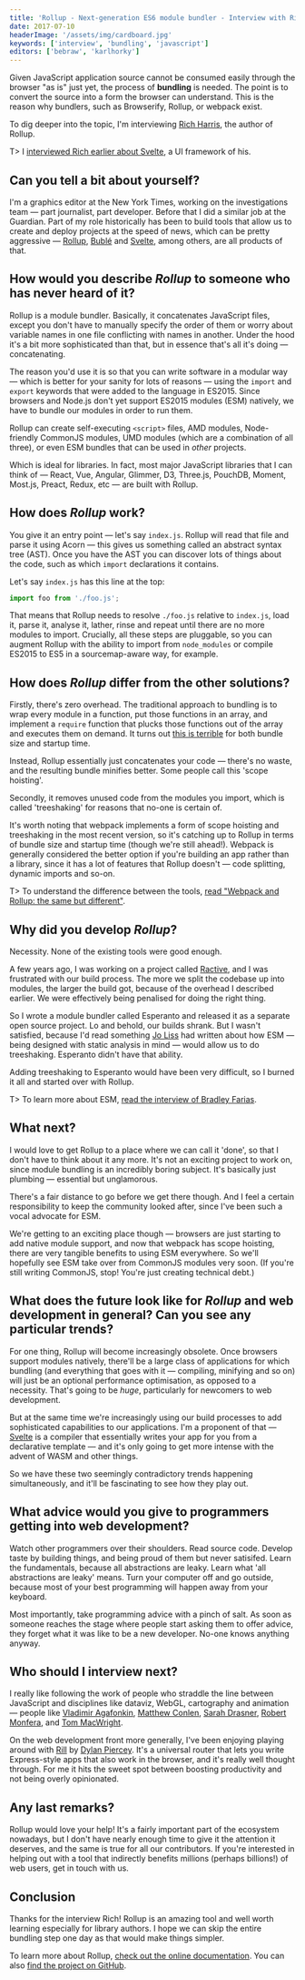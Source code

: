 ```yaml
---
title: 'Rollup - Next-generation ES6 module bundler - Interview with Rich Harris'
date: 2017-07-10
headerImage: '/assets/img/cardboard.jpg'
keywords: ['interview', 'bundling', 'javascript']
editors: ['bebraw', 'karlhorky']
---
```


Given JavaScript application source cannot be consumed easily through the browser "as is" just yet, the process of **bundling** is needed. The point is to convert the source into a form the browser can understand. This is the reason why bundlers, such as Browserify, Rollup, or webpack exist.

To dig deeper into the topic, I'm interviewing [Rich Harris](https://twitter.com/Rich_Harris), the author of Rollup.

T> I [interviewed Rich earlier about Svelte](/blog/svelte-interview/), a UI framework of his.

## Can you tell a bit about yourself?

I'm a graphics editor at the New York Times, working on the investigations team — part journalist, part developer. Before that I did a similar job at the Guardian. Part of my role historically has been to build tools that allow us to create and deploy projects at the speed of news, which can be pretty aggressive — [Rollup](https://rollupjs.org), [Bublé](https://buble.surge.sh) and [Svelte](https://svelte.technology), among others, are all products of that.

## How would you describe *Rollup* to someone who has never heard of it?

Rollup is a module bundler. Basically, it concatenates JavaScript files, except you don't have to manually specify the order of them or worry about variable names in one file conflicting with names in another. Under the hood it's a bit more sophisticated than that, but in essence that's all it's doing — concatenating.

The reason you'd use it is so that you can write software in a modular way — which is better for your sanity for lots of reasons — using the `import` and `export` keywords that were added to the language in ES2015. Since browsers and Node.js don't yet support ES2015 modules (ESM) natively, we have to bundle our modules in order to run them.

Rollup can create self-executing `<script>` files, AMD modules, Node-friendly CommonJS modules, UMD modules (which are a combination of all three), or even ESM bundles that can be used in *other* projects.

Which is ideal for libraries. In fact, most major JavaScript libraries that I can think of — React, Vue, Angular, Glimmer, D3, Three.js, PouchDB, Moment, Most.js, Preact, Redux, etc — are built with Rollup.

## How does *Rollup* work?

You give it an entry point — let's say `index.js`. Rollup will read that file and parse it using Acorn — this gives us something called an abstract syntax tree (AST). Once you have the AST you can discover lots of things about the code, such as which `import` declarations it contains.

Let's say `index.js` has this line at the top:

```js
import foo from './foo.js';
```

That means that Rollup needs to resolve `./foo.js` relative to `index.js`, load it, parse it, analyse it, lather, rinse and repeat until there are no more modules to import. Crucially, all these steps are pluggable, so you can augment Rollup with the ability to import from `node_modules` or compile ES2015 to ES5 in a sourcemap-aware way, for example.

## How does *Rollup* differ from the other solutions?

Firstly, there's zero overhead. The traditional approach to bundling is to wrap every module in a function, put those functions in an array, and implement a `require` function that plucks those functions out of the array and executes them on demand. It turns out [this is terrible](https://nolanlawson.com/2016/08/15/the-cost-of-small-modules/) for both bundle size and startup time.

Instead, Rollup essentially just concatenates your code — there's no waste, and the resulting bundle minifies better. Some people call this 'scope hoisting'.

Secondly, it removes unused code from the modules you import, which is called 'treeshaking' for reasons that no-one is certain of.

It's worth noting that webpack implements a form of scope hoisting and treeshaking in the most recent version, so it's catching up to Rollup in terms of bundle size and startup time (though we're still ahead!). Webpack is generally considered the better option if you're building an app rather than a library, since it has a lot of features that Rollup doesn't — code splitting, dynamic imports and so-on.

T> To understand the difference between the tools, [read "Webpack and Rollup: the same but different"](https://medium.com/webpack/webpack-and-rollup-the-same-but-different-a41ad427058c).

## Why did you develop *Rollup*?

Necessity. None of the existing tools were good enough.

A few years ago, I was working on a project called [Ractive](https://ractive.js.org), and I was frustrated with our build process. The more we split the codebase up into modules, the larger the build got, because of the overhead I described earlier. We were effectively being penalised for doing the right thing.

So I wrote a module bundler called Esperanto and released it as a separate open source project. Lo and behold, our builds shrank. But I wasn't satisfied, because I'd read something [Jo Liss](https://twitter.com/jo_liss) had written about how ESM — being designed with static analysis in mind — would allow us to do treeshaking. Esperanto didn't have that ability.

Adding treeshaking to Esperanto would have been very difficult, so I burned it all and started over with Rollup.

T> To learn more about ESM, [read the interview of Bradley Farias](/blog/es-modules-interview/).

## What next?

I would love to get Rollup to a place where we can call it 'done', so that I don't have to think about it any more. It's not an exciting project to work on, since module bundling is an incredibly boring subject. It's basically just plumbing — essential but unglamorous.

There's a fair distance to go before we get there though. And I feel a certain responsibility to keep the community looked after, since I've been such a vocal advocate for ESM.

We're getting to an exciting place though — browsers are just starting to add native module support, and now that webpack has scope hoisting, there are very tangible benefits to using ESM everywhere. So we'll hopefully see ESM take over from CommonJS modules very soon. (If you're still writing CommonJS, stop! You're just creating technical debt.)

## What does the future look like for *Rollup* and web development in general? Can you see any particular trends?

For one thing, Rollup will become increasingly obsolete. Once browsers support modules natively, there'll be a large class of applications for which bundling (and everything that goes with it — compiling, minifying and so on) will just be an optional performance optimisation, as opposed to a necessity. That's going to be *huge*, particularly for newcomers to web development.

But at the same time we're increasingly using our build processes to add sophisticated capabilities to our applications. I'm a proponent of that — [Svelte](https://svelte.technology) is a compiler that essentially writes your app for you from a declarative template — and it's only going to get more intense with the advent of WASM and other things.

So we have these two seemingly contradictory trends happening simultaneously, and it'll be fascinating to see how they play out.

## What advice would you give to programmers getting into web development?

Watch other programmers over their shoulders. Read source code. Develop taste by building things, and being proud of them but never satisifed. Learn the fundamentals, because all abstractions are leaky. Learn what 'all abstractions are leaky' means. Turn your computer off and go outside, because most of your best programming will happen away from your keyboard.

Most importantly, take programming advice with a pinch of salt. As soon as someone reaches the stage where people start asking them to offer advice, they forget what it was like to be a new developer. No-one knows anything anyway.

## Who should I interview next?

I really like following the work of people who straddle the line between JavaScript and disciplines like dataviz, WebGL, cartography and animation — people like [Vladimir Agafonkin](https://twitter.com/mourner), [Matthew Conlen](https://twitter.com/mathisonian), [Sarah Drasner](https://twitter.com/sarah_edo), [Robert Monfera](https://twitter.com/monfera), and [Tom MacWright](https://twitter.com/tmcw).

On the web development front more generally, I've been enjoying playing around with [Rill](https://rill.site) by [Dylan Piercey](https://twitter.com/dylan_piercey). It's a universal router that lets you write Express-style apps that also work in the browser, and it's really well thought through. For me it hits the sweet spot between boosting productivity and not being overly opinionated.

## Any last remarks?

Rollup would love your help! It's a fairly important part of the ecosystem nowadays, but I don't have nearly enough time to give it the attention it deserves, and the same is true for all our contributors. If you're interested in helping out with a tool that indirectly benefits millions (perhaps billions!) of web users, get in touch with us.

## Conclusion

Thanks for the interview Rich! Rollup is an amazing tool and well worth learning especially for library authors. I hope we can skip the entire bundling step one day as that would make things simpler.

To learn more about Rollup, [check out the online documentation](https://rollupjs.org/). You can also [find  the project on GitHub](https://github.com/rollup/rollup).

